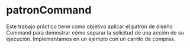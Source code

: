 # patronCommand
Este trabajo práctico tiene como objetivo aplicar el patrón de diseño Command para demostrar cómo separar la solicitud de una acción de su ejecución. Implementamos en un ejemplo con un carrito de compras.
